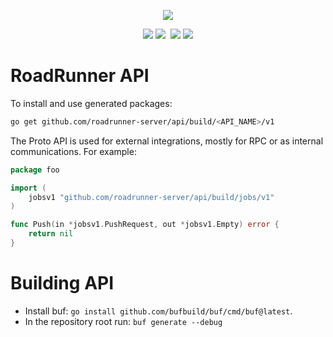 <p align="center">
 <a href="https://roadrunner.dev" target="_blank">
  <picture>
    <source media="(prefers-color-scheme: dark)" srcset="https://user-images.githubusercontent.com/7326800/205905278-3899e2c8-5c15-4347-820b-a8ea4c5ba2d7.png">
    <img align="center" src="https://user-images.githubusercontent.com/796136/50286124-6f7f3780-046f-11e9-9f45-e8fedd4f786d.png">
  </picture>
</a>
</p>
<p align="center">
 <a href="https://packagist.org/packages/roadrunner-server/roadrunner"><img src="https://poser.pugx.org/roadrunner-server/roadrunner/version"></a>
	<a href="https://pkg.go.dev/github.com/roadrunner-server/api/v4?tab=doc"><img src="https://godoc.org/github.com/roadrunner-server/api/v4?status.svg"></a>
	<a href="https://github.com/roadrunner-server/api/actions"><img src="https://github.com/roadrunner-server/api/workflows/Linters/badge.svg" alt=""></a>
	<a href="https://goreportcard.com/report/github.com/roadrunner-server/api"><img src="https://goreportcard.com/badge/github.com/roadrunner-server/api"></a>
	<a href="https://discord.gg/TFeEmCs"><img src="https://img.shields.io/badge/discord-chat-magenta.svg"></a>
</p>

# RoadRunner API

To install and use generated packages:
```bash
go get github.com/roadrunner-server/api/build/<API_NAME>/v1
```

The Proto API is used for external integrations, mostly for RPC or as internal communications. For example:
```go
package foo

import (
	jobsv1 "github.com/roadrunner-server/api/build/jobs/v1"
)

func Push(in *jobsv1.PushRequest, out *jobsv1.Empty) error {
	return nil
}
```

# Building API

- Install buf:  `go install github.com/bufbuild/buf/cmd/buf@latest`.
- In the repository root run: `buf generate --debug`
